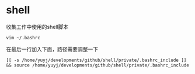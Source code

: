 # shell
收集工作中使用的shell脚本
```
vim ~/.bashrc
```
在最后一行加入下面，路径需要调整一下
```
[[ -s /home/yuyj/developments/github/shell/private/.bashrc_include ]] && source /home/yuyj/developments/github/shell/private/.bashrc_include
```

